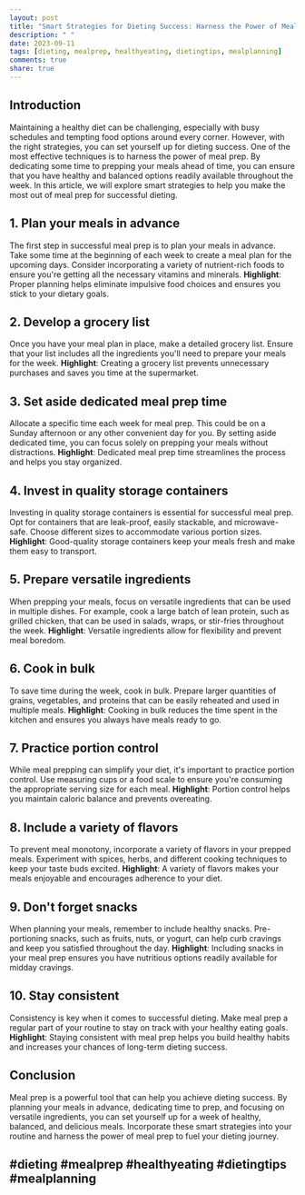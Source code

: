 ```yaml
---
layout: post
title: "Smart Strategies for Dieting Success: Harness the Power of Meal Prep"
description: " "
date: 2023-09-11
tags: [dieting, mealprep, healthyeating, dietingtips, mealplanning]
comments: true
share: true
---
```


## Introduction

Maintaining a healthy diet can be challenging, especially with busy schedules and tempting food options around every corner. However, with the right strategies, you can set yourself up for dieting success. One of the most effective techniques is to harness the power of meal prep. By dedicating some time to prepping your meals ahead of time, you can ensure that you have healthy and balanced options readily available throughout the week. In this article, we will explore smart strategies to help you make the most out of meal prep for successful dieting.

## 1. Plan your meals in advance

The first step in successful meal prep is to plan your meals in advance. Take some time at the beginning of each week to create a meal plan for the upcoming days. Consider incorporating a variety of nutrient-rich foods to ensure you're getting all the necessary vitamins and minerals. **Highlight**: Proper planning helps eliminate impulsive food choices and ensures you stick to your dietary goals.

## 2. Develop a grocery list

Once you have your meal plan in place, make a detailed grocery list. Ensure that your list includes all the ingredients you'll need to prepare your meals for the week. **Highlight**: Creating a grocery list prevents unnecessary purchases and saves you time at the supermarket.

## 3. Set aside dedicated meal prep time

Allocate a specific time each week for meal prep. This could be on a Sunday afternoon or any other convenient day for you. By setting aside dedicated time, you can focus solely on prepping your meals without distractions. **Highlight**: Dedicated meal prep time streamlines the process and helps you stay organized.

## 4. Invest in quality storage containers

Investing in quality storage containers is essential for successful meal prep. Opt for containers that are leak-proof, easily stackable, and microwave-safe. Choose different sizes to accommodate various portion sizes. **Highlight**: Good-quality storage containers keep your meals fresh and make them easy to transport.

## 5. Prepare versatile ingredients

When prepping your meals, focus on versatile ingredients that can be used in multiple dishes. For example, cook a large batch of lean protein, such as grilled chicken, that can be used in salads, wraps, or stir-fries throughout the week. **Highlight**: Versatile ingredients allow for flexibility and prevent meal boredom.

## 6. Cook in bulk

To save time during the week, cook in bulk. Prepare larger quantities of grains, vegetables, and proteins that can be easily reheated and used in multiple meals. **Highlight**: Cooking in bulk reduces the time spent in the kitchen and ensures you always have meals ready to go.

## 7. Practice portion control

While meal prepping can simplify your diet, it's important to practice portion control. Use measuring cups or a food scale to ensure you're consuming the appropriate serving size for each meal. **Highlight**: Portion control helps you maintain caloric balance and prevents overeating.

## 8. Include a variety of flavors

To prevent meal monotony, incorporate a variety of flavors in your prepped meals. Experiment with spices, herbs, and different cooking techniques to keep your taste buds excited. **Highlight**: A variety of flavors makes your meals enjoyable and encourages adherence to your diet.

## 9. Don't forget snacks

When planning your meals, remember to include healthy snacks. Pre-portioning snacks, such as fruits, nuts, or yogurt, can help curb cravings and keep you satisfied throughout the day. **Highlight**: Including snacks in your meal prep ensures you have nutritious options readily available for midday cravings.

## 10. Stay consistent

Consistency is key when it comes to successful dieting. Make meal prep a regular part of your routine to stay on track with your healthy eating goals. **Highlight**: Staying consistent with meal prep helps you build healthy habits and increases your chances of long-term dieting success.

## Conclusion

Meal prep is a powerful tool that can help you achieve dieting success. By planning your meals in advance, dedicating time to prep, and focusing on versatile ingredients, you can set yourself up for a week of healthy, balanced, and delicious meals. Incorporate these smart strategies into your routine and harness the power of meal prep to fuel your dieting journey.

## #dieting #mealprep #healthyeating #dietingtips #mealplanning
